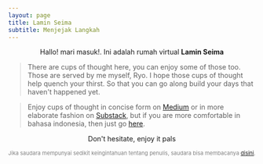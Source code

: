 ```yaml
---
layout: page
title: Lamin Seima
subtitle: Menjejak Langkah
---
```

<p style="text-align:center;">Hallo! mari masuk!. Ini adalah rumah virtual <b>Lamin Seima</b></p>

> There are cups of thought here, you can enjoy some of those too. Those are served by me myself, Ryo.
> I hope those cups of thought help quench your thirst.
> So that you can go along build your days that haven't happened yet. 

> Enjoy cups of thought in concise form on [Medium](https://medium.com/@laminseima) 
> or in more elaborate fashion on [Substack](https://laminseima.substack.com), 
> but if you are more comfortable in bahasa indonesia, then just go [here](https://laminseima.github.io/about/).

<p style="text-align: center;">Don't hesitate, enjoy it pals</p>

<p style="text-align:center;color:grey;font-size:11px;">
Jika saudara mempunyai sedikit keingintahuan tentang penulis, 
saudara bisa membacanya <a href="https://laminseima.github.io/about/">disini</a>.
</p>
